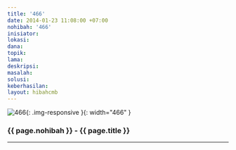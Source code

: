 ```yaml
---
title: '466'
date: 2014-01-23 11:08:00 +07:00
nohibah: '466'
inisiator:
lokasi:
dana:
topik:
lama:
deskripsi:
masalah:
solusi:
keberhasilan:
layout: hibahcmb
---
```


![466](/static/img/hibahcmb/466.png){: .img-responsive }{: width="466" }

### {{ page.nohibah }} - {{ page.title }}

---
